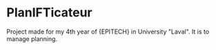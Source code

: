 # PlanIFTicateur
Project made for my 4th year of {EPITECH} in University "Laval". It is to manage planning.
